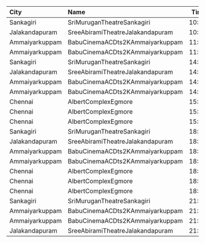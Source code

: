 | City           | Name                             |  Time | Type        | Price | Capacity | Booked |
| :------------- | :------------------------------- | ----: | :---------- | ----: | -------: | -----: |
| Sankagiri      | SriMuruganTheatreSankagiri       | 10:30 | Balcony     |   70₹ |       10 |      0 |
| Jalakandapuram | SreeAbiramiTheatreJalakandapuram | 10:30 | Balcony     |   70₹ |       40 |      0 |
| Ammaiyarkuppam | BabuCinemaACDts2KAmmaiyarkuppam  | 11:30 | FirstClass  |   70₹ |       36 |     18 |
| Ammaiyarkuppam | BabuCinemaACDts2KAmmaiyarkuppam  | 11:30 | SecondClass |   50₹ |      328 |    163 |
| Sankagiri      | SriMuruganTheatreSankagiri       | 14:00 | Balcony     |   70₹ |       10 |      0 |
| Jalakandapuram | SreeAbiramiTheatreJalakandapuram | 14:00 | Balcony     |   70₹ |       40 |      0 |
| Ammaiyarkuppam | BabuCinemaACDts2KAmmaiyarkuppam  | 14:45 | FirstClass  |   70₹ |       36 |     18 |
| Ammaiyarkuppam | BabuCinemaACDts2KAmmaiyarkuppam  | 14:45 | SecondClass |   50₹ |      328 |    163 |
| Chennai        | AlbertComplexEgmore              | 15:00 | FirstClass  |   95₹ |      158 |    102 |
| Chennai        | AlbertComplexEgmore              | 15:00 | SecondClass |   75₹ |       84 |     44 |
| Chennai        | AlbertComplexEgmore              | 15:00 | ThirdClass  |   50₹ |       28 |     14 |
| Sankagiri      | SriMuruganTheatreSankagiri       | 18:00 | Balcony     |   70₹ |       10 |      0 |
| Jalakandapuram | SreeAbiramiTheatreJalakandapuram | 18:00 | Balcony     |   70₹ |       40 |      0 |
| Ammaiyarkuppam | BabuCinemaACDts2KAmmaiyarkuppam  | 18:30 | FirstClass  |   70₹ |       36 |     18 |
| Ammaiyarkuppam | BabuCinemaACDts2KAmmaiyarkuppam  | 18:30 | SecondClass |   50₹ |      328 |    163 |
| Chennai        | AlbertComplexEgmore              | 18:30 | FirstClass  |   95₹ |      158 |    102 |
| Chennai        | AlbertComplexEgmore              | 18:30 | SecondClass |   75₹ |       84 |     45 |
| Chennai        | AlbertComplexEgmore              | 18:30 | ThirdClass  |   50₹ |       28 |     14 |
| Sankagiri      | SriMuruganTheatreSankagiri       | 21:30 | Balcony     |   70₹ |       10 |      0 |
| Ammaiyarkuppam | BabuCinemaACDts2KAmmaiyarkuppam  | 21:45 | FirstClass  |   70₹ |       36 |     18 |
| Ammaiyarkuppam | BabuCinemaACDts2KAmmaiyarkuppam  | 21:45 | SecondClass |   50₹ |      328 |    163 |
| Jalakandapuram | SreeAbiramiTheatreJalakandapuram | 21:45 | Balcony     |   70₹ |       40 |      0 |